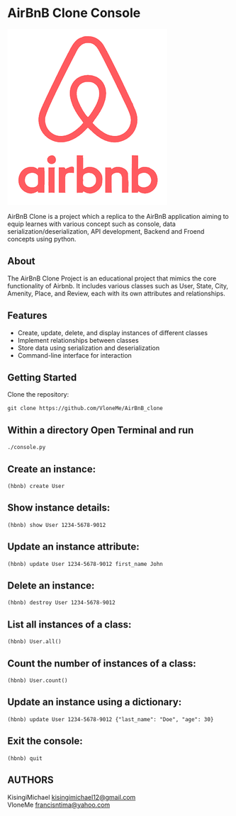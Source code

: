 # AirBnB Clone Console

![Project Logo](AirBnB_Logo.png)

AirBnB Clone is a project which a replica to the AirBnB application aiming to equip learnes with various concept such as console, data serialization/deserialization, API development, Backend and Froend concepts using python.

## About

The AirBnB Clone Project is an educational project that mimics the core functionality of Airbnb. It includes various classes such as User, State, City, Amenity, Place, and Review, each with its own attributes and relationships.
## Features
- Create, update, delete, and display instances of different classes
- Implement relationships between classes
- Store data using serialization and deserialization
- Command-line interface for interaction

## Getting Started
   Clone the repository:
   ```
   git clone https://github.com/VloneMe/AirBnB_clone
   ```
## Within a directory Open Terminal and run
   ```
   ./console.py
   ```

## Create an instance:
   ```
   (hbnb) create User
   ```

## Show instance details:
  ```
  (hbnb) show User 1234-5678-9012
  ```

## Update an instance attribute:
   ```
   (hbnb) update User 1234-5678-9012 first_name John
   ```

## Delete an instance:
   ```
   (hbnb) destroy User 1234-5678-9012
   ```

## List all instances of a class:
   ```
   (hbnb) User.all()
   ```

## Count the number of instances of a class:
   ```
   (hbnb) User.count()
   ```

## Update an instance using a dictionary:
   ```
   (hbnb) update User 1234-5678-9012 {"last_name": "Doe", "age": 30}
   ```

## Exit the console:
   ```
   (hbnb) quit
   ```

## AUTHORS
KisingiMichael <kisingimichael12@gmail.com>  
VloneMe <francisntima@yahoo.com>
